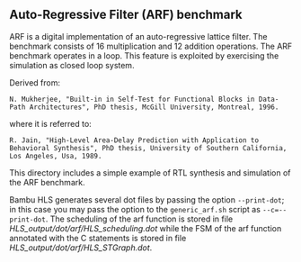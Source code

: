 ## Auto-Regressive Filter (ARF) benchmark

ARF is a digital implementation of an auto-regressive lattice filter. 
The benchmark consists of 16 multiplication and 12 addition operations. 
The ARF benchmark operates in a loop. 
This feature is exploited by exercising the simulation as closed loop system.
   
Derived from:
```     
N. Mukherjee, "Built-in in Self-Test for Functional Blocks in Data-Path Architectures", PhD thesis, McGill University, Montreal, 1996.
```
where it is referred to:
```
R. Jain, "High-Level Area-Delay Prediction with Application to Behavioral Synthesis", PhD thesis, University of Southern California, Los Angeles, Usa, 1989.
```
This directory includes a simple example of RTL synthesis and simulation of the ARF benchmark.

Bambu HLS generates several dot files by passing the option `--print-dot`; in this case you may pass the option to the `generic_arf.sh` script as `--c=--print-dot`.
The scheduling of the arf function is stored in file _HLS_output/dot/arf/HLS_scheduling.dot_ while the FSM of the arf function annotated with the C statements is stored in file _HLS_output/dot/arf/HLS_STGraph.dot_.
